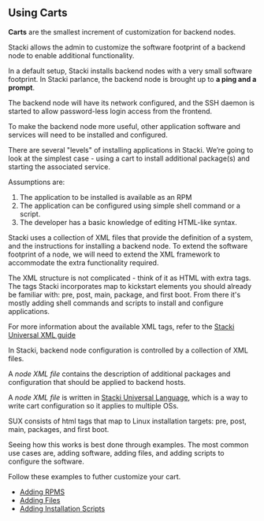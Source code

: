 ## Using Carts

**Carts** are the smallest increment of customization for backend nodes.

Stacki allows the admin to customize the software
footprint of a backend node to enable additional
functionality.

In a default setup, Stacki installs backend nodes with
a very small software footprint. In Stacki parlance, the
backend node is brought up to **a ping and a prompt**.

The backend node will have its network configured, and
the SSH daemon is started to allow password-less login access from
the frontend.

To make the backend node more useful, other application
software and services will need to be installed and
configured.

There are several "levels" of installing applications in Stacki.
We’re going to look at the simplest case - using a cart to install additional package(s) and starting the associated service.

Assumptions are:

1. The application to be installed is available as an RPM
2. The application can be configured using simple shell command
   or a script.
3. The developer has a basic knowledge of editing HTML-like syntax.

Stacki uses a collection of XML files that provide the definition
of a system, and the instructions for installing a backend node.
To extend the software footprint of a node, we will need to extend
the XML framework to accommodate the extra functionality
required.

The XML structure is not complicated - think of it as HTML with extra
tags. The tags Stacki incorporates map to kickstart elements you
should already be familiar with: pre, post, main, package, and first boot. From there it's mostly adding shell commands and scripts to install and configure applications.

For more information about the available XML tags, refer to the
[Stacki Universal XML guide](SUX)

In Stacki, backend node configuration is controlled by a collection of XML
files.

A *node XML file* contains the description of additional packages and
configuration that should be applied to backend hosts.

A *node XML file* is written in [Stacki Universal Language](SUX), which is a way to write cart configuration so it applies to multiple OSs.

SUX consists of html tags that map to Linux installation targets: pre, post, main, packages, and first boot.

Seeing how this works is best done through examples. The most common use cases are, adding software, adding files, and adding scripts to configure the software.

Follow these examples to futher customize your cart.

* [Adding RPMS](Adding-RPMS)
* [Adding Files](Adding-Files)
* [Adding Installation Scripts](Adding-Scripts)
